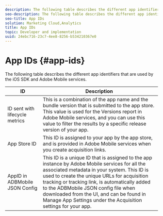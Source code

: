 ```yaml
---
description: The following table describes the different app identifiers that are used by the iOS SDK and Adobe Mobile services.
seo-description: The following table describes the different app identifiers that are used by the iOS SDK and Adobe Mobile services.
seo-title: App IDs
solution: Marketing Cloud,Analytics
title: App IDs
topic: Developer and implementation
uuid: 24ebc716-23c7-4ee8-8256-b534210367e0
---
```


# App IDs {#app-ids}

The following table describes the different app identifiers that are used by the iOS SDK and Adobe Mobile services.

| ID | Description |
|--- |--- |
|ID sent with lifecycle metrics|This is a combination of the app name and the bundle version that is submitted to the app store.  This value is used for the  Versions report in Adobe Mobile services, and you can use this value to filter the results by a specific release version of your app.|
|App Store ID|This ID is assigned to your app by the app store, and is provided in Adobe Mobile services when you create acquisition links.|
|AppID in ADBMobile JSON Config|This ID is a unique ID that is assigned to the app instance by Adobe Mobile services for all the associated metadata in your system.  This ID is used to create the unique URLs for acquisition tracking or tracking link, is automatically added to the ADBMobile JSON config file when downloaded from the UI, and can be found in  Manage App Settings under the  Acquisition settings for your app.|


